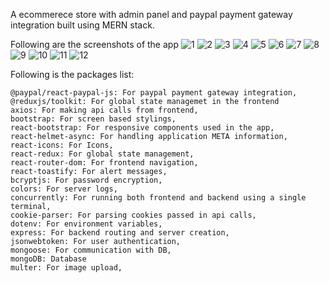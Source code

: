 A ecommerece store with admin panel and paypal payment gateway integration built using MERN stack.

Following are the screenshots of the app
![1](https://github.com/AadiZee/ProShop-MERN-PayPal/assets/18194614/9a9d5c70-5513-4a55-a844-e4b0077a8c64)
![2](https://github.com/AadiZee/ProShop-MERN-PayPal/assets/18194614/0f2b0624-4089-4b1a-ace4-6dbcf7f4f293)
![3](https://github.com/AadiZee/ProShop-MERN-PayPal/assets/18194614/d7d25cc7-efc8-4930-86e5-9e346c2df8d4)
![4](https://github.com/AadiZee/ProShop-MERN-PayPal/assets/18194614/36cce463-0520-4764-8912-5dcbd31c91c0)
![5](https://github.com/AadiZee/ProShop-MERN-PayPal/assets/18194614/41725bb3-d6f4-4d47-b5af-98b716a6e705)
![6](https://github.com/AadiZee/ProShop-MERN-PayPal/assets/18194614/aa96ada3-d2ad-4aaa-9b1b-97e60c74e703)
![7](https://github.com/AadiZee/ProShop-MERN-PayPal/assets/18194614/4399899d-862c-45ee-b0eb-f062c994ddee)
![8](https://github.com/AadiZee/ProShop-MERN-PayPal/assets/18194614/7e6b2d2c-1dee-455b-ac35-084edcfd2a54)
![9](https://github.com/AadiZee/ProShop-MERN-PayPal/assets/18194614/c61c12c6-9974-41e4-b0a7-ec6443aaeaf5)
![10](https://github.com/AadiZee/ProShop-MERN-PayPal/assets/18194614/bc9c094c-27a9-417c-aeb9-4b652761f5b5)
![11](https://github.com/AadiZee/ProShop-MERN-PayPal/assets/18194614/b2f9acb5-8eee-44d7-9697-df9a0388591f)
![12](https://github.com/AadiZee/ProShop-MERN-PayPal/assets/18194614/99a3c43c-4dee-43b6-a4e5-26362e45b4ba)


Following is the packages list:

    @paypal/react-paypal-js: For paypal payment gateway integration,
    @reduxjs/toolkit: For global state managemet in the frontend
    axios: For making api calls from frontend,
    bootstrap: For screen based stylings,
    react-bootstrap: For responsive components used in the app,
    react-helmet-async: For handling application META information,
    react-icons: For Icons,
    react-redux: For global state management,
    react-router-dom: For frontend navigation,
    react-toastify: For alert messages,
    bcryptjs: For password encryption,
    colors: For server logs,
    concurrently: For running both frontend and backend using a single terminal,
    cookie-parser: For parsing cookies passed in api calls,
    dotenv: For environment variables,
    express: For backend routing and server creation,
    jsonwebtoken: For user authentication,
    mongoose: For communication with DB,
    mongoDB: Database
    multer: For image upload,
